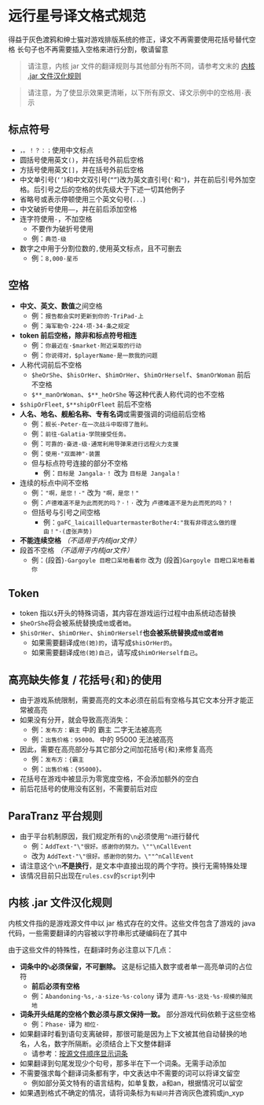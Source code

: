 # 远行星号译文格式规范

得益于灰色渡鸦和绅士猫对游戏排版系统的修正，译文不再需要使用花括号替代空格
长句子也不再需要插入空格来进行分割，敬请留意

> 请注意，内核 jar 文件的翻译规则与其他部分有所不同，请参考文末的 [内核 .jar 文件汉化规则](#内核-jar-文件汉化规则怪谈)

> 请注意，为了使显示效果更清晰，以下所有原文、译文示例中的空格用`·`表示

## 标点符号

- `，。！？：；`使用中文标点
- 圆括号使用英文`()`，并在括号外前后空格
- 方括号使用英文`[]`，并在括号外前后空格
- 中文单引号(`‘’`)和中文双引号(`“”`)改为英文直引号(`'`和`"`)，并在前后引号外加空格。后引号之后的空格的优先级大于下述一切其他例子
- 省略号或表示停顿使用三个英文句号(`...`)
- 中文破折号使用`——`，并在前后添加空格
- 连字符使用`-`，不加空格
  - 不要作为破折号使用
  - 例：`典范-级`
- 数字之中用于分割位数的`,`使用英文标点，且不可删去
  - 例：`8,000·星币`

## 空格

- **中文、英文、数值**之间空格
  - 例：`报告都会实时更新到你的·TriPad·上`
  - 例：`海军勒令·224·项·34·条之规定`
- **token 前后空格，除非和标点符号相连**
  - 例：`你最近在·$market·附近采取的行动`
  - 例：`你说得对，$playerName·是一款我的问题`
- 人称代词前后不空格
  - `$heOrShe`、`$hisOrHer`、`$himOrHer`、`$himOrHerself`、`$manOrWoman` 前后不空格
  - `$**_manOrWoman`、`$**_heOrShe` 等这种代表人称代词的也不空格
- `$shipOrFleet`, `$**shipOrFleet` 前后不空格
- **人名、地名、舰船名称、专有名词**或需要强调的词组前后空格
    - 例：`舰长·Peter·在一次战斗中取得了胜利。`
    - 例：`前往·Galatia·学院接受任务。`
    - 例：`可靠的·奋进-级·通常利用导弹来进行远程火力支援`
    - 例：`使用·"双面神"·装置`
    - 但与标点符号连接的部分不空格
        - 例：`目标是 Jangala·！` 改为 `目标是 Jangala！`
- 连续的标点中间不空格
    - 例：` "啊，是您！·" ` 改为 ` "啊，是您！" `
    - 例：`卢德难道不是为此而死的吗？·！·` 改为 `卢德难道不是为此而死的吗？！ `
    - 但括号与引号之间空格
      - 例：`gaFC_laicailleQuartermasterBother4:"我有非得这么做的理由！"·(虚张声势)`
- **不能连续空格** *（不适用于内核jar文件）*
- 段首不空格 *（不适用于内核jar文件）*
    - 例：(段首)`·Gargoyle 目瞪口呆地看着你` 改为 (段首)`Gargoyle 目瞪口呆地看着你`

## Token

- token 指以`$`开头的特殊词语，其内容在游戏运行过程中由系统动态替换
- `$heOrShe`将会被系统替换成`他`或者`她`。
- `$hisOrHer`、`$himOrHer`、`$himOrHerself`**也会被系统替换成`他`或者`她`**
    - 如果需要翻译成`他(她)的`，请写成`$hisOrHer的`。
    - 如果需要翻译成`他(她)自己`，请写成`$himOrHerself自己`。

## 高亮缺失修复 / 花括号`{`和`}`的使用

- 由于游戏系统限制，需要高亮的文本必须在前后有空格与其它文本分开才能正常被高亮
- 如果没有分开，就会导致高亮消失：
  - 例：`发布方：霸主` 中的 霸主 二字无法被高亮
  - 例：`出售价格：95000。` 中的 95000 无法被高亮
- 因此，需要在高亮部分与其它部分之间加花括号`{`和`}`来修复高亮
  - 例：`发布方：{霸主`
  - 例：`出售价格：{95000}。`
- 花括号在游戏中被显示为零宽度空格，不会添加额外的空白
- 前后花括号的使用没有区别，不需要前后对应

## ParaTranz 平台规则

- 由于平台机制原因，我们规定所有的`\n`必须使用`^n`进行替代
    - 例：`AddText·"\"很好。感谢你的努力。\""\nCallEvent` 
    - 改为
      `AddText·"\"很好。感谢你的努力。\""^nCallEvent`
- 请注意这个`\n`**不是换行**，是文本中直接出现的两个字符。换行无需特殊处理
- 该情况目前只出现在`rules.csv`的`script`列中

## 内核 .jar 文件汉化规则

内核文件指的是游戏源文件中以 jar 格式存在的文件。这些文件包含了游戏的 java 代码，一些需要翻译的内容被以字符串形式硬编码在了其中

由于这些文件的特殊性，在翻译时务必注意以下几点：

- **词条中的`%`必须保留，不可删除。** 这是标记插入数字或者单一高亮单词的占位符
  - **前后必须有空格**
  - 例：`Abandoning·%s,·a·size·%s·colony` 译为 `遗弃·%s·这处·%s·规模的殖民地`
- **词条开头结尾的空格个数必须与原文保持一致。** 部分游戏代码依赖于这些空格
  - 例：`Phase·` 译为 `相位·`
- 如果翻译时看到语句支离破碎，那很可能是因为上下文被其他自动替换的地名，人名，数字所隔断。必须结合上下文整体翻译
  - 请参考：[按源文件顺序显示词条](tut_translator.md#重要按源文件顺序显示词条)
- 如果翻译到句尾发现少个句号，那多半在下一个词条。无需手动添加
- 不需要强求每个翻译词条都有字，中文表达中不需要的词可以将译文留空
  - 例如部分英文特有的语言结构，如单复数，a和an，根据情况可以留空
- 如果遇到格式不确定的情况，请将词条标为`有疑问`并咨询灰色渡鸦或jn_xyp
